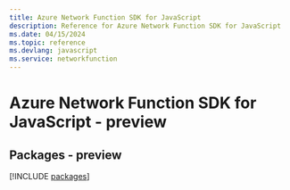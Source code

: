 ```yaml
---
title: Azure Network Function SDK for JavaScript
description: Reference for Azure Network Function SDK for JavaScript
ms.date: 04/15/2024
ms.topic: reference
ms.devlang: javascript
ms.service: networkfunction
---
```

# Azure Network Function SDK for JavaScript - preview
## Packages - preview
[!INCLUDE [packages](network-function-index.md)]